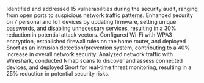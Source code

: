 Identified and addressed 15 vulnerabilities during the security audit, ranging from open ports to suspicious network traffic patterns.
Enhanced security on 7 personal and IoT devices by updating firmware, setting unique passwords, and disabling unnecessary services, resulting in a 30% reduction in potential attack vectors.
Configured Wi-Fi with WPA3 encryption, established firewall rules on the home router, and deployed Snort as an intrusion detection/prevention system, contributing to a 40% increase in overall network security.
Analyzed network traffic with Wireshark, conducted Nmap scans to discover and assess connected devices, and deployed Snort for real-time threat monitoring, resulting in a 25% reduction in potential security risks.
